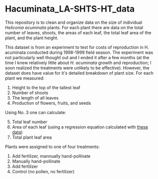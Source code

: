 
# Hacuminata_LA-SHTS-HT_data

<!-- badges: start -->
<!-- badges: end -->

This repository is to clean and organize data on the size of individual _Heliconia acuminata_ plants. For each plant there are data on the total number of leaves, shoots, the areas of each leaf, the total leaf area of the plant, and the plant height.


This dataset is from an experiment to test for costs of reproduction in H. acuminata conducted during 1998-1999 field season. The experiment was not particularly well thought out and I ended it after a few months (at the time I knew relatively little about _H. acuminata_ growth and reproduction; I soon realized the treatments were unlikely to be effective). However, the dataset does have value for it's detailed breakdown of plant size. For each plant we measured:

1. Height to the top of the tallest leaf
2. Number of shoots
3. The length of all leaves
4. Production of flowers, fruits, and seeds

Using No. 3 one can calculate:

5. Total leaf number
6. Area of each leaf (using a regression equation calculated with [these data](10.6084/m9.figshare.92691))
7. Total plant leaf area


Plants were assigned to one of four treatments: 

1. Add fertilizer, mannually hand-pollinate
2. Manually hand-pollinate
3. Add fertilizer
4. Control (no pollen, no fertilizer)



